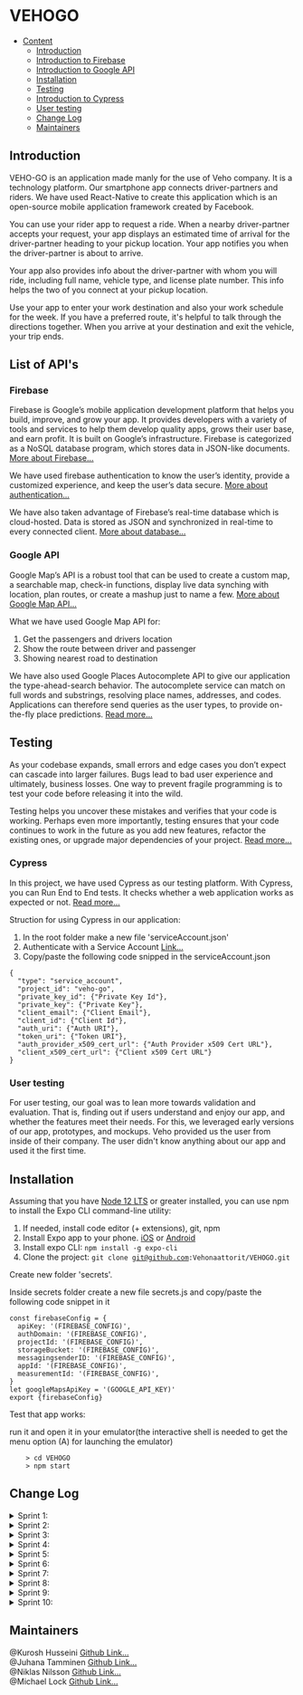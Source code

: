 # VEHOGO

- [Content](#markdown-navigation)
    - [Introduction](#introduction)
    - [Introduction to Firebase](#firebase)
    - [Introduction to Google API](#google-API)
    - [Installation](#installation)
    - [Testing](#testing)
    - [Introduction to Cypress](#cypress)
    - [User testing](#user-testing)
    - [Change Log](#Change-Log)
    - [Maintainers](#maintainers)


## Introduction

VEHO-GO is an application made manly for the use of Veho company. It is a technology platform. Our smartphone app connects driver-partners and riders. We have used React-Native to create this application which is an open-source mobile application framework created by Facebook.

You can use your rider app to request a ride. When a nearby driver-partner accepts your request, your app displays an estimated time of arrival for the driver-partner heading to your pickup location. Your app notifies you when the driver-partner is about to arrive.

Your app also provides info about the driver-partner with whom you will ride, including full name, vehicle type, and license plate number. This info helps the two of you connect at your pickup location.

Use your app to enter your work destination and also your work schedule for the week. If you have a preferred route, it's helpful to talk through the directions together. When you arrive at your destination and exit the vehicle, your trip ends.

## List of API's

### Firebase

Firebase is Google’s mobile application development platform that helps you build, improve, and grow your app. It provides developers with a variety of tools and services to help them develop quality apps, grows their user base, and earn profit. It is built on Google’s infrastructure. Firebase is categorized as a NoSQL database program, which stores data in JSON-like documents. <a href="https://medium.com/firebase-developers/what-is-firebase-the-complete-story-abridged-bcc730c5f2c0">More about Firebase...</a>

We have used firebase authentication to know the user’s identity, provide a customized experience, and keep the user’s data secure. <a href="https://firebase.google.com/docs/auth">More about authentication...</a>

We have also taken advantage of Firebase’s real-time database which is cloud-hosted. Data is stored as JSON and synchronized in real-time to every connected client. <a href="https://firebase.google.com/docs/database">More about database...</a>

### Google API

Google Map’s API is a robust tool that can be used to create a custom map, a searchable map, check-in functions, display live data synching with location, plan routes, or create a mashup just to name a few. <a href="https://medium.com/@helennnsays/why-when-and-how-to-use-the-google-map-api-f5dfa35986dc">More about Google Map API...</a>

What we have used Google Map API for:

<ol>
<li>Get the passengers and drivers location</li>
<li>Show the route between driver and passenger</li>
<li>Showing nearest road to destination</li>
</ol>

We have also used Google Places Autocomplete API to give our application the type-ahead-search behavior. The autocomplete service can match on full words and substrings, resolving place names, addresses, and codes. Applications can therefore send queries as the user types, to provide on-the-fly place predictions. <a href="https://developers.google.com/maps/documentation/places/web-service/autocomplete">Read more...
</a>

## Testing

As your codebase expands, small errors and edge cases you don’t expect can cascade into larger failures. Bugs lead to bad user experience and ultimately, business losses. One way to prevent fragile programming is to test your code before releasing it into the wild.

Testing helps you uncover these mistakes and verifies that your code is working. Perhaps even more importantly, testing ensures that your code continues to work in the future as you add new features, refactor the existing ones, or upgrade major dependencies of your project. <a href="https://reactnative.dev/docs/testing-overview">Read more...</a>

### Cypress

In this project, we have used Cypress as our testing platform. With Cypress, you can Run End to End tests. It checks whether a web application works as expected or not. <a href="https://www.browserstack.com/dg/cypress-testing?utm_source=google&utm_medium=cpc&utm_campaign=Search-NB-CypressTesting-TestKeywords-EMEA-Automate-CL&utm_adgroup=Cypress-End-to-End-Testing&utm_keyword=%2Bcypress%20%2Bend%20%2Bto%20%2Bend%20%2Btesting&utm_matchtype=b&gclid=Cj0KCQjwsqmEBhDiARIsANV8H3bT1GEoovqozRxwtsGSaWFry6alc8JLfeA5a_BY0od8Gvvl_J4uTLcaAvikEALw_wcB">Read more...<a>

Struction for using Cypress in our application:
1. In the root folder make a new file 'serviceAccount.json'
2. Authenticate with a Service Account <a href="https://sites.google.com/site/scriptsexamples/new-connectors-to-google-services/firebase/tutorials/authenticate-with-a-service-account">Link...</a>
3. Copy/paste the following code snipped in the serviceAccount.json

```{
{
  "type": "service_account",
  "project_id": "veho-go",
  "private_key_id": {"Private Key Id"},
  "private_key": {"Private Key"},
  "client_email": {"Client Email"},
  "client_id": {"Client Id"},
  "auth_uri": {"Auth URI"},
  "token_uri": {"Token URI"},
  "auth_provider_x509_cert_url": {"Auth Provider x509 Cert URL"},
  "client_x509_cert_url": {"Client x509 Cert URL"}
}

```

### User testing

For user testing, our goal was to lean more towards validation and evaluation. That is, finding out if users understand and enjoy our app, and whether the features meet their needs. For this, we leveraged early versions of our app, prototypes, and mockups. Veho provided us the user from inside of their company. The user didn't know anything about our app and used it the first time.


## Installation

Assuming that you have [Node 12 LTS](https://nodejs.org/en/download/) or greater installed, you can use npm to install the Expo CLI command-line utility:

1. If needed, install code editor (+ extensions), git, npm</li>
2. Install Expo app to your phone. <a href="https://apps.apple.com/us/app/expo-client/id982107779">iOS</a>
   or <a href="https://play.google.com/store/apps/details?id=host.exp.exponent&hl=fi">Android</a></li>
3. Install expo CLI: <code>npm install -g expo-cli</code></li>
4. Clone the project: <code>git clone git@github.com:Vehonaattorit/VEHOGO.git</code></li>

Create new folder 'secrets'.

Inside secrets folder create a new file secrets.js and copy/paste the following code snippet in it</li>

```
const firebaseConfig = {
  apiKey: '(FIREBASE_CONFIG)',
  authDomain: '(FIREBASE_CONFIG)',
  projectId: '(FIREBASE_CONFIG)',
  storageBucket: '(FIREBASE_CONFIG)',
  messagingsenderID: '(FIREBASE_CONFIG)',
  appId: '(FIREBASE_CONFIG)',
  measurementId: '(FIREBASE_CONFIG)',
}
let googleMapsApiKey = '(GOOGLE_API_KEY)'
export {firebaseConfig}

```

Test that app works:

run it and open it in your emulator(the interactive shell is needed to get the menu option (A) for launching the emulator)</li>

        > cd VEHOGO
        > npm start




## Change Log

<details>
<summary>Sprint 1:</summary>
<br>
  <ol>

<li>Goal in this sprint. Setting up development environment and working first version where user can navigate through different views.
 Firebase authentication implemented and firestore used for storing some data.</li>
  <br>
<li>Driver pages:
  <ul>
    <li>Get ride requests from firebase</li>
    <li>Visuals for showing ride requests and accepting them</li>
    <li>Ride offer stored in firebase</li>
  </ul>
  </li>
  <br>
 <li>SET UP views</li>
  <br>
<li>Authentication / Firebase setup</li>
  <br>
<li>ESLint setup</li>
  <br>
<li>Passenger reservation pages</li>
  <br>
<li>Driver related pages</li>
  <br>
<li>Continuous Integration</li>
  <br>
<li>Map route/Navigation with location updates</li>
  <br>
<li>Chat:
<ul>
  <li>Implemented with Firebase Firestore
  </li>
  </ul>
</li>
</ol>
</details>
<details>
<summary>Sprint 2:</summary>
<br>
  <ol>
  <li>Outlook Calendar:
    <ul>
      <li>Going to work</li>
      <li>Coming from work</li>
      <li>mock up data</li>
      <li>sync to Outlook calendar</li>
    </ul>
  </li>
  <br>
<li>TravisCI</li>
  <br>
    <li>Chat Screen</li>
  <br>
<li>Passenger Screen</li>
  <br>
<li>Continuing the implementation of setup screens</li>
  <br>
<li>Fix Outlook Calendar: Android phone doesn't redirect to app screen after logging in to Outlook. Feature only WORKS in iOS.</li>
  <br>
<li>First Version of maps</li>
  <br>
<li>More work with driver pages</li>
  <br>
      <li>Authentication (Firebase)
    <ul>
      <li>Sign in</li>
      <li>Log in</li>
      <li>Firestore</li>
    </ul>
  </li>
  <br>

</ol>
</details>

<details>
<summary>Sprint 3:</summary>
<br>
  <ol>

<li>Setup screen improvements
  <ul>
    <li>Time picker problem. App crashes when picking time</li>
    <li>App is going to home page before setup is done. Upload the last data after the user has seen the. Setup Completed screen</li>
    <li>One additional screen for asking users name</li>
      <li>Add same address picker from company screen to userscreen</li>
      <li>Error: Native splash screen is already hidden. Call this method before rendering any view.</li>
      <li>Add new screen for asking users name</li>
  </ul>
  </li>
  <br>
<li>Driver worktip flow
  <ul>
    <li>Create as many worktrip documents for user as user has worktrips. for example user goes to work 2 days of week. 4 worktrip documents will be created</li>
    <li>When user adds work times. Add these values to scheduledDrive object inside the workTrip document.</li>
    <li>When user adds home location. Add this as first location in Stop object array. This is inside the scheduled drive.</li>
  </ul>
  </li>
  <br>
<li>Company setup screen
  <ul>
    <li>Option from setup screen to either create a company or join a company. After the company created the normal setup would start</li>
    <li>The screen that asks companys name</li>
    <li>Add address with Google Geocoding API query. Send http request with address parameter and let user click the answers. See the first attachment file</li>
      <li>In setup screen user either joins or creates a company. When user clicks join company. List all the companys by name and add ability to search for companys</li>
  </ul>
  </li>
  <br>
<li>figma desing improvements</li>
  <br>
<li>Google Autocomplete implementation</li>
  <br>
<li>Company Creation and Joining</li>
  <br>
<li>Push Notifications</li>
  <br>
<li>
  Starting the drive and go through all the stops
  <ul>
    <li>Check if the current time matches with any of the drivers worktrips</li>
     <li>Show user a button which he can use to start the drive.</li>
     <li>Show preview screen of all the stops and time ETA</li>
     <li>Update users location live to the firebase</li>
  </ul>
</li>
  <br>
<li>
  Figma design and communication with customer
</li>
  <br>
  <li>Driver passenger request listing
  <ul>
    <li>List that displays all the passenger request for the drivers car</li>
    <li>when driver clicks the request. App shows the preview of the new route that takes to new passenger.</li>
    <li>Preview shows new estimated time when driver has to start driving</li>
    <li>After driver has accepted or refused the drive. Show push notification for passenger</li>
    <li>Driver can either accept or refuse the passenger</li>
    <li>Add the new users stop to worktrip data under company</li>
  </ul>
    <br>
  <li>Drive listing
      <ul>
        <li>Show only if user is a passenger</li>
        <li>User can choose to filter the to work trips and to home trips based on users toHome and toWork times</li>
        <li>User can then request a ride by clicking the card and seeing the overview of the ride (layout the route, place icons/markers appropriately)</li>
        <li>Add a pending ride request inside the worktrip datamodel</li>
        <li>Firebase Stamp in WorkingHours workDayStart & workDayEnd</li>
      </ul>
    </li>
</ol>
</details>

<details>
<summary>Sprint 4:</summary>
<br>
  <ol>
<li>Styling of main page</li>
  <br>
<li>
  Create Route between stop locations and show it in map.
 </li>
      <br>
  <li>Starting the drive and go through all the stops
      <ul>
        <li>check if the current time matches with any of the drivers worktrips</li>
        <li>show user a button which he can use to start the drive.</li>
        <li>Show preview screen of all the stops and time ETA</li>
        <li>Show navígation screen and update users location live to the firebase</li>
        <li>Show map Screen and all of the stop locations</li>
      </ul>
    </li>
  <br>
<li>map Icons update</li>
  <br>
<li>ride request accept  polylines</li>
  <br>
<li>Driver location updated and displayed in driving map view and passenger view</li>
  <br>
<li>Passenger can inspect the route before requesting ride</li>
  <br>
<li>Design and color updates to all the views</li>
  <br>
<li>Redesign MainPage Driver & Passenger etc.</li>
  <br>
</ol>
</details>

<details>
<summary>Sprint 5:</summary>
<br>
  <ol>
<li>Live chatting implementation:
  <ul>
    <li>You can send messages to other person.</li>
    <li>Notifications when new message is received</li>
    <li>Quick message templates for driver to send quick response or message to passenger. (For example: "5 mins and there.", "Where I can pick you up?")</li>
  </ul>
  </li>
  <br>
 <li>Navigation back to mainpage and data updating when needed</li>
  <br>
<li>Notify Driver to create/add car before starting ride or accepting passengers.</li>
  <br>
<li>add phone number and full name to the user data model and ask it in register.</li>
  <br>
<li>email verification. User is required to verify email before joining to company</li>
  <br>
<li>Work trip progress. Logic for picking up passengers</li>
  <br>
<li>Show driving destinations in a better way and change destination when carousel scrolled</li>
  <br>
<li>car implementation to the worktrip data model</li>
  <br>
<li>login screen remake</li>
</ol>
</details>

<details>
<summary>Sprint 6:</summary>
<br>
  <ol>

<li>Redesign the SETUP views React Native</li>
  <br>
<li>Outlook Calendar:
  <ul>
    <li>Schedule rides to events</li>
    <li>Login to Microsoft Outlook</li>
    <li>Create a new event with logged in user</li>
  </ul>
  </li>
  <br>
 <li>BUG FIXES & IMPROVEMENTS IN APP FEATURES</li>
  <br>
<li>BUGS & expo build</li>
  <br>
<li>domain verification:
  <ul>
    <li>Parse users email when user is creating a new company and add this to companys default domain</li>
    <li>Prompt user to add different domain policy. for example one where different domains are allowed to join and are only notified</li>
    <li>seconds domain policy where only allowed domains are able to join a company</li>
  </ul>
  </li>
  <br>
<li>Start Ride Driver list updates in real time</li>
  <br>
<li>ActiveRide bar passenger displayed to user</li>
  <br>
<li>When driver stops ride -> passenger exits Route screen</li>
  <br>
<li>Map route/Navigation with location updates</li>
  <br>
<li>Week days displayed in Passenger List for User</li>
<br>
<li>better query for rides</li>
<br>
<li>Solve why Google Maps does not work in built APK</li>
<br>
<li>'Your driver is on its way' Active ride passenger bar functionaility</li>
<br>
<li>Start Ride Main Button does not lead anywhere</li>
<br>
<li>Bug fixing</li>
<li>Client testing day</li>
<li>add the time estimate for each stop in work trips</li>
<li>Convert the workdays to start from sunday and end in saturday</li>
<li>Chat System feature polishing</li>
</ol>
</details>

<details>
<summary>Sprint 7:</summary>
<br>
  <ol>

<li>Firebase rules</li>
  <br>
<li>Settings view</li>
  <br>
 <li>Outlook Calendar sign up in StandAlone</li>
  <br>
<li>Setup & Settings screen(s)</li>
</ol>
</details>


<details>
<summary>Sprint 8:</summary>
<br>
  <ol>
    <li>Update worktrip route when passenger cancels his/hers stop.</li>
    <br>
<li>Fixes & Small features
  <ul>
    <li>Fix setup screen working hours</li>
    <li>Working Day gets its default values setup by user from firebase</li>
    <li>Send push notification to passengers, when driver starts ride</li>
      <li>What weekday is passenger requesting</li>
      <li>'Your driver is on its way' ride bar should provider driver's name for passenger user</li>
      <li>Pressing on passenger request notification takes driver to PassegnerRequest view.</li>
  </ul>
  </li>
  <br>
<li>Driver worktip flow
  <ul>
    <li>Create as many worktrip documents for user as user has worktrips. for example user goes to work 2 days of week. 4 worktrip documents will be created</li>
    <li>When user adds work times. Add these values to scheduledDrive object inside the workTrip document.</li>
    <li>When user adds home location. Add this as first location in Stop object array. This is inside the scheduled drive.</li>
  </ul>
  </li>
  <br>
<li>Better Register and login validation</li>
  <br>
<li>implemented Active Rides List on passenger's side. Display drivers that have started driving</li>
  <br>
<li>added state to SetupInit so user can't spam the button and create more workTrips</li>
  <br>
<li>Creating more tests for Travis CI</li>
  <br>
<li>Setup & Settings Modals</li>
</ol>
</details>

<details>
<summary>Sprint 9:</summary>
<br>
  <ol>
    <li>Update worktrip route when passenger cancels his/hers stop.</li>
    <br>
<li>Cypress e2e testing
  <ul>
    <li>passengerSetup</li>
    <li>driverSetup</li>
  </ul>
  </li>
  <br>
<li>Outlook Calendar login, response & redirection
  </li>
  <br>
<li>Passenger view, show rides that have  same day as prefered working days.</li>
  <br>
<li>Passenger page show only available seats (e.g not 1/4)</li>
  <br>
<li>In driver mainpage, pressing start ride causes crash.</li>
  <br>
<li>Readme file</li>
  <br>
<li>Passenger Pending Ride Requests MainButton, list pending requests & remove button</li>
</ol>
</details>

<details>
<summary>Sprint 10:</summary>
<br>
  <ol>
<li>GET Outlook Calendar WORKING AGAIN !, share to ride Event
  </li>
  <br>
<li>Slides for presentation
  </li>
  <br>
<li>App Icon & Splash Screen</li>
</ol>
</details>

## Maintainers

@Kurosh Husseini <a href="https://github.com/kurosh97">Github Link...</a><br/>
@Juhana Tamminen <a href="https://github.com/JuhanaTa">Github Link...</a><br/>
@Niklas Nilsson <a href="https://github.com/Jalsson">Github Link...</a><br/>
@Michael Lock <a href="https://github.com/thelockymichael">Github Link...</a><br/>
